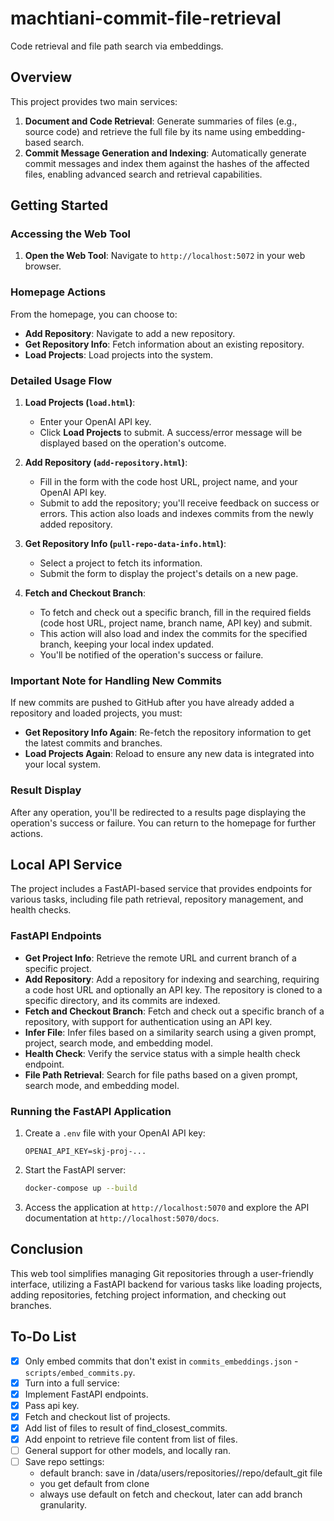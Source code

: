 # machtiani-commit-file-retrieval

Code retrieval and file path search via embeddings.

## Overview

This project provides two main services:

1. **Document and Code Retrieval**: Generate summaries of files (e.g., source code) and retrieve the full file by its name using embedding-based search.
2. **Commit Message Generation and Indexing**: Automatically generate commit messages and index them against the hashes of the affected files, enabling advanced search and retrieval capabilities.

## Getting Started

### Accessing the Web Tool

1. **Open the Web Tool**: Navigate to `http://localhost:5072` in your web browser.

### Homepage Actions

From the homepage, you can choose to:

- **Add Repository**: Navigate to add a new repository.
- **Get Repository Info**: Fetch information about an existing repository.
- **Load Projects**: Load projects into the system.

### Detailed Usage Flow

1. **Load Projects (`load.html`)**:
   - Enter your OpenAI API key.
   - Click **Load Projects** to submit. A success/error message will be displayed based on the operation's outcome.

2. **Add Repository (`add-repository.html`)**:
   - Fill in the form with the code host URL, project name, and your OpenAI API key.
   - Submit to add the repository; you'll receive feedback on success or errors. This action also loads and indexes commits from the newly added repository.

3. **Get Repository Info (`pull-repo-data-info.html`)**:
   - Select a project to fetch its information.
   - Submit the form to display the project's details on a new page.

4. **Fetch and Checkout Branch**:
   - To fetch and check out a specific branch, fill in the required fields (code host URL, project name, branch name, API key) and submit.
   - This action will also load and index the commits for the specified branch, keeping your local index updated.
   - You'll be notified of the operation's success or failure.

### Important Note for Handling New Commits

If new commits are pushed to GitHub after you have already added a repository and loaded projects, you must:

- **Get Repository Info Again**: Re-fetch the repository information to get the latest commits and branches.
- **Load Projects Again**: Reload to ensure any new data is integrated into your local system.

### Result Display

After any operation, you'll be redirected to a results page displaying the operation's success or failure. You can return to the homepage for further actions.

## Local API Service

The project includes a FastAPI-based service that provides endpoints for various tasks, including file path retrieval, repository management, and health checks.

### FastAPI Endpoints

- **Get Project Info**: Retrieve the remote URL and current branch of a specific project.
- **Add Repository**: Add a repository for indexing and searching, requiring a code host URL and optionally an API key. The repository is cloned to a specific directory, and its commits are indexed.
- **Fetch and Checkout Branch**: Fetch and check out a specific branch of a repository, with support for authentication using an API key.
- **Infer File**: Infer files based on a similarity search using a given prompt, project, search mode, and embedding model.
- **Health Check**: Verify the service status with a simple health check endpoint.
- **File Path Retrieval**: Search for file paths based on a given prompt, search mode, and embedding model.

### Running the FastAPI Application

1. Create a `.env` file with your OpenAI API key:

   ```
   OPENAI_API_KEY=skj-proj-...
   ```

2. Start the FastAPI server:

   ```bash
   docker-compose up --build
   ```

3. Access the application at `http://localhost:5070` and explore the API documentation at `http://localhost:5070/docs`.

## Conclusion

This web tool simplifies managing Git repositories through a user-friendly interface, utilizing a FastAPI backend for various tasks like loading projects, adding repositories, fetching project information, and checking out branches.

## To-Do List

- [x] Only embed commits that don't exist in `commits_embeddings.json` - `scripts/embed_commits.py`.
- [x] Turn into a full service:
- [x] Implement FastAPI endpoints.
- [x] Pass api key.
- [x] Fetch and checkout list of projects.
- [x] Add list of files to result of find_closest_commits.
- [x] Add enpoint to retrieve file content from list of files.
- [ ] General support for other models, and locally ran.
- [  ] Save repo settings:
     - default branch: save in /data/users/repositories/<project>/repo/default_git file
     - you get default from clone
     - always use default on fetch and checkout, later can add branch granularity.

